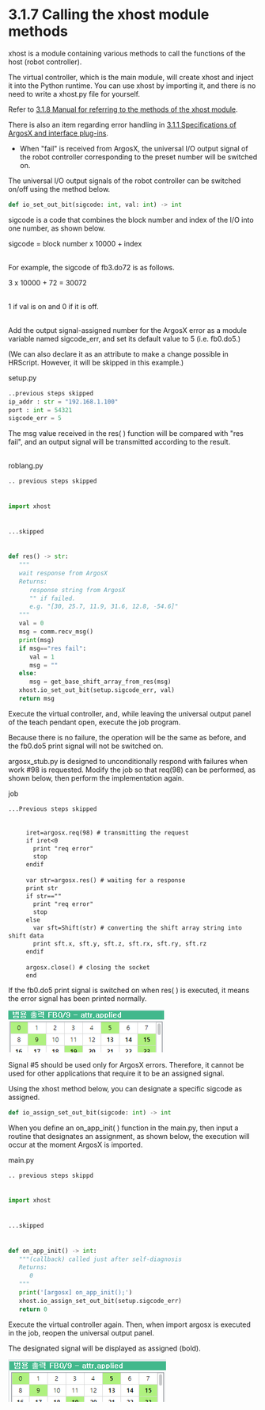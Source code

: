 # 3.1.7 Calling the xhost module methods

xhost is a module containing various methods to call the functions of the host (robot controller).

The virtual controller, which is the main module, will create xhost and inject it into the Python runtime. You can use xhost by importing it, and there is no need to write a xhost.py file for yourself.



Refer to <U>3.1.8 Manual for referring to the methods of the xhost module</U>.



There is also an item regarding error handling in <U>3.1.1 Specifications of ArgosX and interface plug-ins</U>.

- When "fail" is received from ArgosX, the universal I/O output signal of the robot controller corresponding to the preset number will be switched on.


The universal I/O output signals of the robot controller can be switched on/off using the method below.
``` python 
def io_set_out_bit(sigcode: int, val: int) -> int
```

sigcode is a code that combines the block number and index of the I/O into one number, as shown below.

sigcode = block number x 10000 + index
<br></br>

For example, the sigcode of fb3.do72 is as follows.

3 x 10000 + 72 = 30072
<br></br>



1 if val is on and 0 if it is off.
<br></br>

Add the output signal-assigned number for the ArgosX error as a module variable named sigcode_err, and set its default value to 5 (i.e. fb0.do5.)

(We can also declare it as an attribute to make a change possible in HRScript. However, it will be skipped in this example.)



setup.py
```python 
..previous steps skipped
ip_addr : str = "192.168.1.100"
port : int = 54321
sigcode_err = 5
```

 The msg value received in the res( ) function will be compared with "res fail", and an output signal will be transmitted according to the result.
<br></br>


roblang.py
```python
.. previous steps skipped
  
  
import xhost
  
  
...skipped
 
 
def res() -> str:
   """
   wait response from ArgosX
   Returns:
      response string from ArgosX
      "" if failed.
      e.g. "[30, 25.7, 11.9, 31.6, 12.8, -54.6]"
   """
   val = 0
   msg = comm.recv_msg()
   print(msg)
   if msg=="res fail":
      val = 1
      msg = ""
   else:
      msg = get_base_shift_array_from_res(msg)
   xhost.io_set_out_bit(setup.sigcode_err, val)
   return msg
```

Execute the virtual controller, and, while leaving the universal output panel of the teach pendant open, execute the job program.

Because there is no failure, the operation will be the same as before, and the fb0.do5 print signal will not be switched on.

argosx_stub.py is designed to unconditionally respond with failures when work #98 is requested. Modify the job so that req(98) can be performed, as shown below, then perform the implementation again.



job
```
...Previous steps skipped
 
 
     iret=argosx.req(98) # transmitting the request
     if iret<0
       print "req error"
       stop
     endif
      
     var str=argosx.res() # waiting for a response
     print str
     if str==""
       print "req error"
       stop
     else
       var sft=Shift(str) # converting the shift array string into shift data
       print sft.x, sft.y, sft.z, sft.rx, sft.ry, sft.rz
     endif
 
     argosx.close() # closing the socket
     end
```

If the fb0.do5 print signal is switched on when res( ) is executed, it means the error signal has been printed normally.

![](../../_assets/image_27.png)




Signal #5 should be used only for ArgosX errors. Therefore, it cannot be used for other applications that require it to be an assigned signal.



Using the xhost method below, you can designate a specific sigcode as assigned.
```python 
def io_assign_set_out_bit(sigcode: int) -> int
```

When you define an on_app_init( ) function in the main.py, then input a routine that designates an assignment, as shown below, the execution will occur at the moment ArgosX is imported.



main.py
```python 
.. previous steps skippd
 
 
import xhost
 
 
...skipped
 
 
def on_app_init() -> int:
   """(callback) called just after self-diagnosis
   Returns:
      0
   """
   print('[argosx] on_app_init();')
   xhost.io_assign_set_out_bit(setup.sigcode_err)
   return 0
```

Execute the virtual controller again. Then, when import argosx is executed in the job, reopen the universal output panel.

The designated signal will be displayed as assigned (bold).

![](../../_assets/image_28.png)